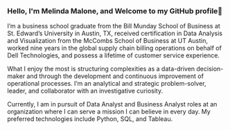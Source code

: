 ### Hello, I'm Melinda Malone, and Welcome to my GitHub profile👋

I’m a business school graduate from the Bill Munday School of Business at St. Edward’s University in Austin, TX, received certification in Data Analysis and Visualization from the McCombs School of Business at UT Austin, worked nine years in the global supply chain billing operations on behalf of Dell Technologies, and possess a lifetime of customer service experience.

What I enjoy the most is structuring complexities as a data-driven decision-maker and through the development and continuous improvement of operational processes. I’m an analytical and strategic problem-solver, leader, and collaborator with an investigative curiosity.

Currently, I am in pursuit of Data Analyst and Business Analyst roles at an organization where I can serve a mission I can believe in every day. My preferred technologies include Python, SQL, and Tableau.


<!--
**melindamalone/melindamalone** is a ✨ _special_ ✨ repository because its `README.md` (this file) appears on your GitHub profile.

Here are some ideas to get you started:

- 🔭 I’m currently working on ...
- 🌱 I’m currently learning ...
- 👯 I’m looking to collaborate on ...
- 🤔 I’m looking for help with ...
- 💬 Ask me about ...
- 📫 How to reach me: ...
- 😄 Pronouns: ...
- ⚡ Fun fact: ...
-->
